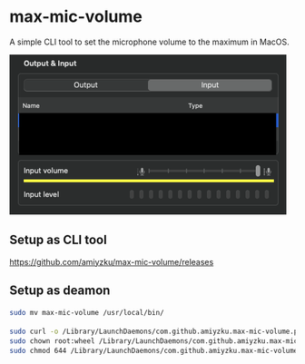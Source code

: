 # max-mic-volume

A simple CLI tool to set the microphone volume to the maximum in MacOS.

![behavior](images/behavior.png)

## Setup as CLI tool

<https://github.com/amiyzku/max-mic-volume/releases>

## Setup as deamon

```bash
sudo mv max-mic-volume /usr/local/bin/

sudo curl -o /Library/LaunchDaemons/com.github.amiyzku.max-mic-volume.plist https://raw.githubusercontent.com/amiyzku/max-mic-volume/master/com.github.amiyzku.max-mic-volume.plist
sudo chown root:wheel /Library/LaunchDaemons/com.github.amiyzku.max-mic-volume.plist
sudo chmod 644 /Library/LaunchDaemons/com.github.amiyzku.max-mic-volume.plist
```
